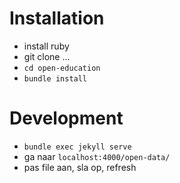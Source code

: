 # Installation
- install ruby
- git clone ...
- `cd open-education`
- `bundle install`

# Development
- `bundle exec jekyll serve`
- ga naar `localhost:4000/open-data/`
- pas file aan, sla op, refresh
